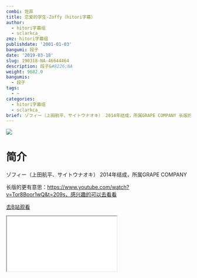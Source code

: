 ```yaml
---
combi: 佐菲
title: 恋爱的学生-Zoffy（hitori字幕）
author:
  - hitori字幕组
  - sclarkca_
zmz: hitori字幕组
publishdate: '2001-01-03'
bangumi: 段子
date: '2019-03-18'
slug: 190318-NA-46644464
description: 段子&#8226;NA
weight: 9682.0
bangumis:
  - 段子
tags:
  - ~
categories:
  - hitori字幕组
  - sclarkca_
brief: ゾフィー（上田航平、サイトウナオキ） 2014年结成，所属GRAPE COMPANY 长版的更有意思：https://www.youtube.com/watch?v=Tor8Boor1wQ&t=209s，感兴趣的可以去看看
---
```

![](https://i.imgur.com/p2wPVZp.jpg)
# 简介  
ゾフィー（上田航平、サイトウナオキ）
2014年结成，所属GRAPE COMPANY

长版的更有意思：https://www.youtube.com/watch?v=Tor8Boor1wQ&t=209s，感兴趣的可以去看看  

[去B站观看](https://www.bilibili.com/video/av46644464/)
<div class ="resp-container"><iframe class="testiframe" src="//player.bilibili.com/player.html?aid=46644464"", scrolling="no", allowfullscreen="true" > </iframe></div> 
